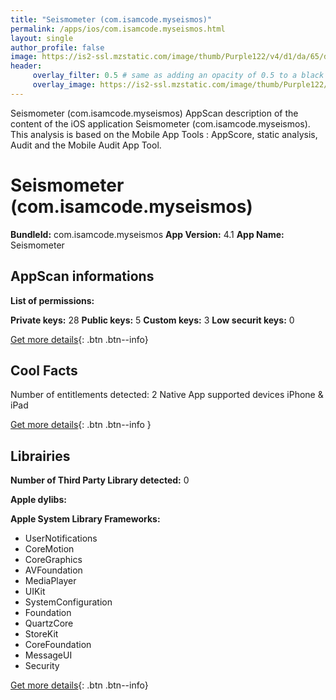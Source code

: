 ```yaml
---
title: "Seismometer (com.isamcode.myseismos)"
permalink: /apps/ios/com.isamcode.myseismos.html
layout: single
author_profile: false
image: https://is2-ssl.mzstatic.com/image/thumb/Purple122/v4/d1/da/65/d1da6568-9dd8-8bbc-a1ad-fb4648c637ec/AppIcon-0-1x_U007emarketing-0-0-0-7-0-0-85-220.png/512x512bb.jpg
header: 
     overlay_filter: 0.5 # same as adding an opacity of 0.5 to a black background
     overlay_image: https://is2-ssl.mzstatic.com/image/thumb/Purple122/v4/d1/da/65/d1da6568-9dd8-8bbc-a1ad-fb4648c637ec/AppIcon-0-1x_U007emarketing-0-0-0-7-0-0-85-220.png/512x512bb.jpg
---
```

Seismometer (com.isamcode.myseismos) AppScan description of the content of the iOS application Seismometer (com.isamcode.myseismos). This analysis is based on the Mobile App Tools : AppScore, static analysis, Audit and the Mobile Audit App Tool.

# Seismometer (com.isamcode.myseismos)

**BundleId:** com.isamcode.myseismos
**App Version:** 4.1
**App Name:** Seismometer


## AppScan informations 

**List of permissions:** 
  
  
**Private keys:** 28
**Public keys:** 5
**Custom keys:** 3
**Low securit keys:** 0
  
[Get more details](/pricing.html){: .btn .btn--info}

## Cool Facts

Number of entitlements detected: 2
Native App
supported devices iPhone & iPad
  
[Get more details](/pricing.html){: .btn .btn--info }

## Librairies 
**Number of Third Party Library detected:** 0


**Apple dylibs:**


**Apple System Library Frameworks:**
- UserNotifications
- CoreMotion
- CoreGraphics
- AVFoundation
- MediaPlayer
- UIKit
- SystemConfiguration
- Foundation
- QuartzCore
- StoreKit
- CoreFoundation
- MessageUI
- Security


  
[Get more details](/pricing.html){: .btn .btn--info}

